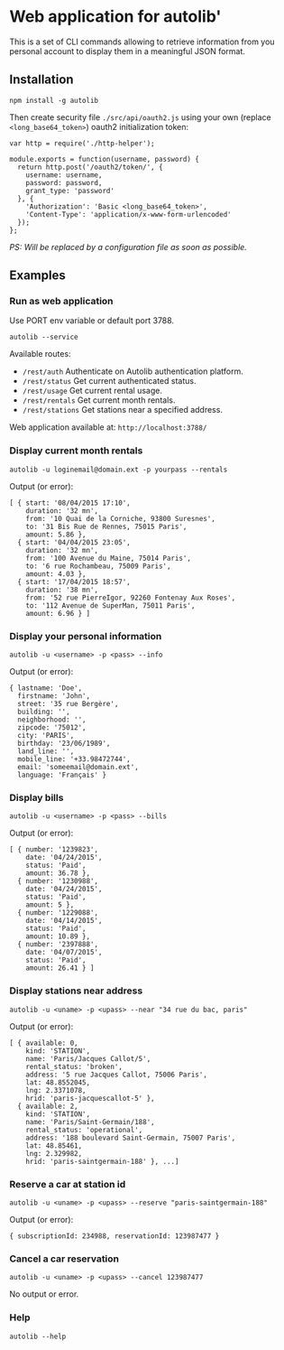 # Web application for autolib'

This is a set of CLI commands allowing to retrieve information from you personal account to display them in a meaningful JSON format.

## Installation

```
npm install -g autolib
```

Then create security file `./src/api/oauth2.js` using your own (replace `<long_base64_token>`) oauth2 initialization token:

```
var http = require('./http-helper');

module.exports = function(username, password) {
  return http.post('/oauth2/token/', {
    username: username,
    password: password,
    grant_type: 'password'
  }, {
    'Authorization': 'Basic <long_base64_token>',
    'Content-Type': 'application/x-www-form-urlencoded'
  });
};
```

*PS: Will be replaced by a configuration file as soon as possible.*

## Examples

### Run as web application

Use PORT env variable or default port 3788.

```
autolib --service
```

Available routes:
- `/rest/auth` Authenticate on Autolib authentication platform.
- `/rest/status` Get current authenticated status.
- `/rest/usage` Get current rental usage.
- `/rest/rentals` Get current month rentals.
- `/rest/stations` Get stations near a specified address.

Web application available at: `http://localhost:3788/`

### Display current month rentals

```
autolib -u loginemail@domain.ext -p yourpass --rentals
```

Output (or error):

```
[ { start: '08/04/2015 17:10',
    duration: '32 mn',
    from: '10 Quai de la Corniche, 93800 Suresnes',
    to: '31 Bis Rue de Rennes, 75015 Paris',
    amount: 5.86 },
  { start: '04/04/2015 23:05',
    duration: '32 mn',
    from: '100 Avenue du Maine, 75014 Paris',
    to: '6 rue Rochambeau, 75009 Paris',
    amount: 4.03 },
  { start: '17/04/2015 18:57',
    duration: '38 mn',
    from: '52 rue PierreIgor, 92260 Fontenay Aux Roses',
    to: '112 Avenue de SuperMan, 75011 Paris',
    amount: 6.96 } ]
```

### Display your personal information

```
autolib -u <username> -p <pass> --info
```

Output (or error):

```
{ lastname: 'Doe',
  firstname: 'John',
  street: '35 rue Bergère',
  building: '',
  neighborhood: '',
  zipcode: '75012',
  city: 'PARIS',
  birthday: '23/06/1989',
  land_line: '',
  mobile_line: '+33.98472744',
  email: 'someemail@domain.ext',
  language: 'Français' }
```

### Display bills

```
autolib -u <username> -p <pass> --bills
```

Output (or error):

```
[ { number: '1239823',
    date: '04/24/2015',
    status: 'Paid',
    amount: 36.78 },
  { number: '1230988',
    date: '04/24/2015',
    status: 'Paid',
    amount: 5 },
  { number: '1229088',
    date: '04/14/2015',
    status: 'Paid',
    amount: 10.89 },
  { number: '2397888',
    date: '04/07/2015',
    status: 'Paid',
    amount: 26.41 } ]
```

### Display stations near address

```
autolib -u <uname> -p <upass> --near "34 rue du bac, paris"
```

Output (or error):

```
[ { available: 0,
    kind: 'STATION',
    name: 'Paris/Jacques Callot/5',
    rental_status: 'broken',
    address: '5 rue Jacques Callot, 75006 Paris',
    lat: 48.8552045,
    lng: 2.3371078,
    hrid: 'paris-jacquescallot-5' },
  { available: 2,
    kind: 'STATION',
    name: 'Paris/Saint-Germain/188',
    rental_status: 'operational',
    address: '188 boulevard Saint-Germain, 75007 Paris',
    lat: 48.85461,
    lng: 2.329982,
    hrid: 'paris-saintgermain-188' }, ...]

```

### Reserve a car at station id

```
autolib -u <uname> -p <upass> --reserve "paris-saintgermain-188"
```

Output (or error):

```
{ subscriptionId: 234988, reservationId: 123987477 }
```

### Cancel a car reservation

```
autolib -u <uname> -p <upass> --cancel 123987477
```

No output or error.


### Help

```
autolib --help
```
